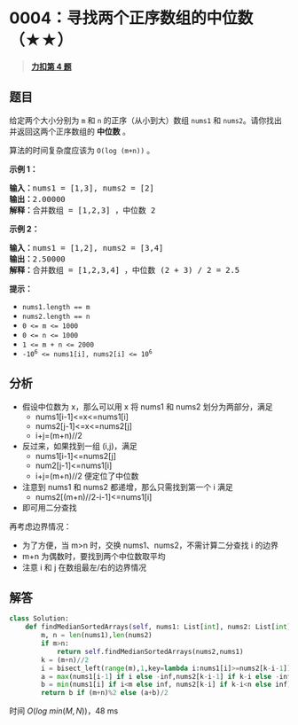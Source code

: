 # 0004：寻找两个正序数组的中位数（★★）


> <u>**[力扣第 4 题](https://leetcode.cn/problems/median-of-two-sorted-arrays/)**</u>

## 题目

<p>给定两个大小分别为 <code>m</code> 和 <code>n</code> 的正序（从小到大）数组 <code>nums1</code> 和 <code>nums2</code>。请你找出并返回这两个正序数组的 <strong>中位数</strong> 。</p>

<p>算法的时间复杂度应该为 <code>O(log (m+n))</code> 。</p>



<p><strong>示例 1：</strong></p>

<pre>
<strong>输入：</strong>nums1 = [1,3], nums2 = [2]
<strong>输出：</strong>2.00000
<strong>解释：</strong>合并数组 = [1,2,3] ，中位数 2
</pre>

<p><strong>示例 2：</strong></p>

<pre>
<strong>输入：</strong>nums1 = [1,2], nums2 = [3,4]
<strong>输出：</strong>2.50000
<strong>解释：</strong>合并数组 = [1,2,3,4] ，中位数 (2 + 3) / 2 = 2.5
</pre>





<p><strong>提示：</strong></p>

<ul>
<li><code>nums1.length == m</code></li>
<li><code>nums2.length == n</code></li>
<li><code>0 &lt;= m &lt;= 1000</code></li>
<li><code>0 &lt;= n &lt;= 1000</code></li>
<li><code>1 &lt;= m + n &lt;= 2000</code></li>
<li><code>-10<sup>6</sup> &lt;= nums1[i], nums2[i] &lt;= 10<sup>6</sup></code></li>
</ul>


## 分析

- 假设中位数为 x，那么可以用 x 将 nums1 和 nums2 划分为两部分，满足
	- nums1[i-1]<=x<=nums1[i]
	- nums2[j-1]<=x<=nums2[j]
	- i+j=(m+n)//2
- 反过来，如果找到一组 (i,j)，满足
	- nums1[i-1]<=nums2[j]
	- num2[j-1]<=nums1[i]
	- i+j=(m+n)//2
	便定位了中位数
- 注意到 nums1 和 nums2 都递增，那么只需找到第一个 i 满足
	- nums2[(m+n)//2-i-1]<=nums1[i]
- 即可用二分查找

再考虑边界情况：
- 为了方便，当 m>n 时，交换 nums1、nums2，不需计算二分查找 i 的边界
- m+n 为偶数时，要找到两个中位数取平均
- 注意 i 和 j 在数组最左/右的边界情况
## 解答

```python
class Solution:
    def findMedianSortedArrays(self, nums1: List[int], nums2: List[int]) -> float:
        m, n = len(nums1),len(nums2)
        if m>n:
            return self.findMedianSortedArrays(nums2,nums1)
        k = (m+n)//2
        i = bisect_left(range(m),1,key=lambda i:nums1[i]>=nums2[k-i-1])
        a = max(nums1[i-1] if i else -inf,nums2[k-i-1] if k-i else -inf)
        b = min(nums1[i] if i<m else inf, nums2[k-i] if k-i<n else inf)
        return b if (m+n)%2 else (a+b)/2
```
时间 $O(log \ min(M,N))$，48 ms

